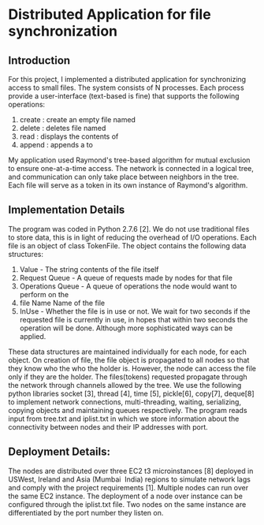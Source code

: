 # Distributed Application for file synchronization

## Introduction
For this project, I implemented a distributed application for synchronizing access to small files. The system consists of N processes. Each process provide a user-interface (text-based is fine) that supports the following operations:
1. create <filename>: create an empty file named <filename>
2. delete <filename>: deletes file named <filename>
3. read <filename>: displays the contents of <filename>
4. append <filename><line>: appends a <line> to <filename>

My application used Raymond's tree-based algorithm for mutual exclusion to ensure one-at-a-time access. The network is connected in a logical tree, and communication can only take place between neighbors in the tree. Each file will serve as a token in its own instance of Raymond's algorithm.  

## Implementation Details

The program was coded in Python 2.7.6 [2]. We do not use traditional files to store data, this is in light of reducing the overhead of I/O operations. Each file is an object of class TokenFile. The object contains the following data structures:

1. Value - The string contents of the file itself
2. Request Queue - A queue of requests made by nodes for that file
3. Operations Queue - A queue of operations the node would want to perform on the 
4. file Name  Name of the file
5. InUse - Whether the file is in use or not. We wait for two seconds if the requested file is currently in use, in hopes that within two seconds the operation will be done. Although more sophisticated ways can be applied.
    
These data structures are maintained individually for each node, for each object.
On creation of file, the file object is propagated to all nodes so that they know who the who the holder is. However, the node can access the file only if they are the holder. The files(tokens) requested propagate through the network through channels allowed by the tree.
We use the following python libraries socket [3], thread [4], time [5], pickle[6], copy[7], deque[8] to implement network connections, multi-threading, waiting, serializing, copying objects and maintaining queues respectively.
The program reads input from tree.txt and iplist.txt in which we store information about the connectivity between nodes and their IP addresses with port.

## Deployment Details:

The nodes are distributed over three EC2 t3 micro­instances [8] deployed in US­West, Ireland and Asia (Mumbai ­ India) regions to simulate network lags and comply with the project requirements [1]. Multiple nodes can run over the same EC2 instance. The deployment of a node over instance can be configured through the iplist.txt file. Two nodes on the same instance are differentiated by the port number they listen on.
